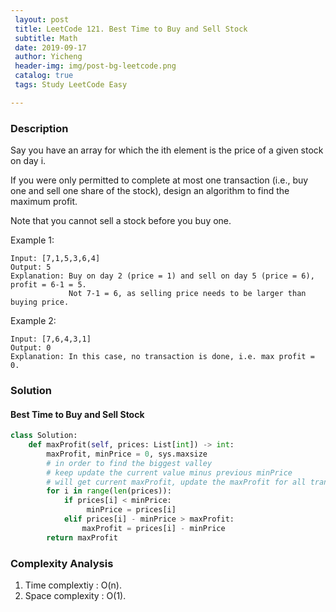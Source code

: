 ```yaml
--- 
 layout: post
 title: LeetCode 121. Best Time to Buy and Sell Stock
 subtitle: Math
 date: 2019-09-17
 author: Yicheng
 header-img: img/post-bg-leetcode.png
 catalog: true
 tags: Study LeetCode Easy

---
```


### Description

Say you have an array for which the ith element is the price of a given stock on day i.

If you were only permitted to complete at most one transaction (i.e., buy one and sell one share of the stock), design an algorithm to find the maximum profit.

Note that you cannot sell a stock before you buy one.

Example 1:
```
Input: [7,1,5,3,6,4]
Output: 5
Explanation: Buy on day 2 (price = 1) and sell on day 5 (price = 6), profit = 6-1 = 5.
             Not 7-1 = 6, as selling price needs to be larger than buying price.
```
Example 2:
```
Input: [7,6,4,3,1]
Output: 0
Explanation: In this case, no transaction is done, i.e. max profit = 0.
```

### Solution

#### Best Time to Buy and Sell Stock

```python
class Solution:
    def maxProfit(self, prices: List[int]) -> int:
        maxProfit, minPrice = 0, sys.maxsize
        # in order to find the biggest valley
        # keep update the current value minus previous minPrice
        # will get current maxProfit, update the maxProfit for all transactions
        for i in range(len(prices)):
            if prices[i] < minPrice:
                 minPrice = prices[i]
            elif prices[i] - minPrice > maxProfit:
                maxProfit = prices[i] - minPrice
        return maxProfit
```

### Complexity Analysis

1. Time complextiy : O(n).
2. Space complexity : O(1).
